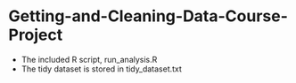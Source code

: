 # Getting-and-Cleaning-Data-Course-Project
<ul><li>The included R script, run_analysis.R</li>
  <li>The tidy dataset is stored in tidy_dataset.txt</li><ul>
  
